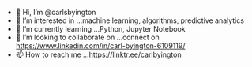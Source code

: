 - 👋 Hi, I’m @carlsbyington
- 👀 I’m interested in ...machine learning, algorithms, predictive analytics
- 🌱 I’m currently learning ...Python, Jupyter Notebook
- 💞️ I’m looking to collaborate on ...connect on https://www.linkedin.com/in/carl-byington-6109119/
- 📫 How to reach me ...https://linktr.ee/carlbyington

<!---
carlsbyington/carlsbyington is a ✨ special ✨ repository because its `README.md` (this file) appears on your GitHub profile.
You can click the Preview link to take a look at your changes.
--->
